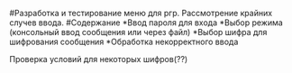 #Разработка и тестирование меню для ргр.
Рассмотрение крайних случев ввода.
#Содержание
*Ввод пароля для входа
*Выбор режима (консольный ввод сообщения или через файл)
*Выбор шифра для шифрования сообщения
*Обработка некорректного ввода

  Проверка условий для некоторых шифров(??)
